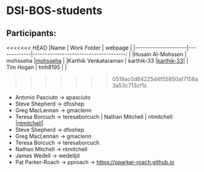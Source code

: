 # DSI-BOS-students


## Participants:
<<<<<<< HEAD
|Name                 | Work Folder | webpage                                  |
|---------------------|-------------|--------------------------------------:   |
|Husain Al-Mohssen    | mohsseha    |[mohsseha](https://mohsseha.github.io)    |
|Karthik Venkataraman | karthik-33  |[karthik-33](https://karthik-33.github.io)|
| Tim Hogan           | tmh8195     | |
>>>>>>> 0518ac0d64225d4f55850af7158a3a53c713cf1c
- Antonio Pasciuto -> apasciuto
- Steve Shepherd -> dfoshep
- Greg MacLennan -> gmaclenn
- Teresa Borcuch -> teresaborcuch
| Nathan Mitchell   | ntmitchell  |[ntmitchell](https://ntmitchell.github.io)|
- Steve Shepherd -> dfoshep
- Greg MacLennan -> gmaclenn
- Teresa Borcuch -> teresaborcuch
- Nathan Mitchell -> ntmitchell
- James Wedell -> wedelljd
- Pat Parker-Roach -> pproach -> https://pparker-roach.github.io
